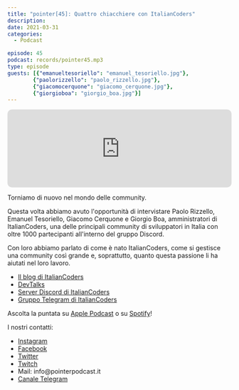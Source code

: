 ```yaml
---
title: "pointer[45]: Quattro chiacchiere con ItalianCoders"
description:
date: 2021-03-31
categories:
  - Podcast

episode: 45
podcast: records/pointer45.mp3
type: episode
guests: [{"emanueltesoriello": "emanuel_tesoriello.jpg"},
        {"paolorizzello": "paolo_rizzello.jpg"},
        {"giacomocerquone": "giacomo_cerquone.jpg"},
        {"giorgioboa": "giorgio_boa.jpg"}]
---
```


<p><iframe src="https://embed.podcasts.apple.com/us/podcast/pointer-45-quattro-chiacchiere-con-italiancoders/id1465505870?i=1000515172882&amp;itsct=podcast_box&amp;itscg=30200&amp;theme=auto" sandbox="allow-forms allow-popups allow-same-origin allow-scripts allow-top-navigation-by-user-activation" allow="autoplay *; encrypted-media *;" style="width: 100%; max-width: 660px; overflow: hidden; border-top-left-radius: 10px; border-top-right-radius: 10px; border-bottom-right-radius: 10px; border-bottom-left-radius: 10px; background-color: transparent; background-position: initial initial; background-repeat: initial initial;" height="175px" frameborder="0"></iframe></p>

<!-- wp:paragraph -->
<p>Torniamo di nuovo nel mondo delle community. </p>
<!-- /wp:paragraph -->

<!-- wp:paragraph -->
<p>Questa volta abbiamo avuto l'opportunità di intervistare Paolo Rizzello, Emanuel Tesoriello, Giacomo Cerquone e Giorgio Boa, amministratori di ItalianCoders, una delle principali community di sviluppatori in Italia con oltre 1000 partecipanti all'interno del gruppo Discord.</p>
<!-- /wp:paragraph -->

<!-- wp:paragraph -->
<p>Con loro abbiamo parlato di come è nato ItalianCoders, come si gestisce una community così grande e, soprattutto, quanto questa passione li ha aiutati nel loro lavoro.</p>
<!-- /wp:paragraph -->

<!-- wp:list -->
<ul><li><a href="https://italiancoders.it/">Il blog di ItalianCoders</a></li><li><a href="https://www.youtube.com/c/ItalianCoders">DevTalks</a></li><li><a href="http://s.italiancoders.it/discord">Server Discord di ItalianCoders</a></li><li><a href="https://t.me/joinchat/WNyfAAPISDWeZHHj">Gruppo Telegram di ItalianCoders</a></li></ul>
<!-- /wp:list -->

<!-- wp:paragraph -->
<p>Ascolta la puntata su <a href="https://podcasts.apple.com/it/podcast/pointerpodcast/id1465505870">Apple Podcast</a> o su <a href="https://open.spotify.com/show/3XmDzcZv4rCIx1VpWrbrkh">Spotify</a>!</p>
<!-- /wp:paragraph -->

<!-- wp:paragraph -->
<p>I nostri contatti:</p>
<!-- /wp:paragraph -->

<!-- wp:list -->
<ul><li><a href="https://www.instagram.com/pointerpodcast/">Instagram</a></li><li><a href="https://www.facebook.com/pointerPodcast/">Facebook</a></li><li><a href="https://twitter.com/PointerPodcast">Twitter</a></li><li><a href="https://www.twitch.tv/pointerpodcast">Twitch</a></li><li>Mail: info@pointerpodcast.it</li><li><a href="https://t.me/PointerPodcast">Canale Telegram</a></li></ul>
<!-- /wp:list -->